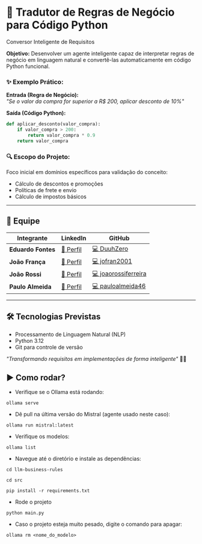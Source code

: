 # 🚀 Tradutor de Regras de Negócio para Código Python

Conversor Inteligente de Requisitos

**Objetivo:** Desenvolver um agente inteligente capaz de interpretar regras de negócio em linguagem natural e convertê-las automaticamente em código Python funcional.

### ✨ Exemplo Prático:

**Entrada (Regra de Negócio):**  
*"Se o valor da compra for superior a R$ 200, aplicar desconto de 10%"*

**Saída (Código Python):**
```python
def aplicar_desconto(valor_compra):
    if valor_compra > 200:
        return valor_compra * 0.9
    return valor_compra
```

### 🔍 Escopo do Projeto:
Foco inicial em domínios específicos para validação do conceito:
- Cálculo de descontos e promoções
- Políticas de frete e envio
- Cálculo de impostos básicos

---

## 👥 Equipe

| Integrante       | LinkedIn | GitHub |
|------------------|----------|--------|
| **Eduardo Fontes** | [🔗 Perfil](https://www.linkedin.com/in/eduardo-da-silva-fontes/) | [💻 DuuhZero](https://github.com/DuuhZero) |
| **João França**    | [🔗 Perfil](https://www.linkedin.com/in/joão-pedro-frança-alves-de-souza-8700a62b3/) | [💻 jofran2001](https://github.com/jofran2001) |
| **João Rossi**     | [🔗 Perfil](https://www.linkedin.com/in/eduardo-da-silva-fontes/) | [💻 joaorossiferreira](https://github.com/joaorossiferreira) |
| **Paulo Almeida**  | [🔗 Perfil](https://www.linkedin.com/in/paulo-almeida-3102452a7/) | [💻 pauloalmeida46](https://github.com/pauloalmeida46) |

---

## 🛠 Tecnologias Previstas
- Processamento de Linguagem Natural (NLP)
- Python 3.12
- Git para controle de versão

*"Transformando requisitos em implementações de forma inteligente"* 🤖💡

## ▶️ Como rodar?
- Verifique se o Ollama está rodando:
 ```shell
 ollama serve
 ``` 
 - Dê pull na última versão do Mistral (agente usado neste caso):
 ```shell
 ollama run mistral:latest
 ``` 
 - Verifique os modelos:
 ```shell
 ollama list
 ```
 - Navegue até o diretório e instale as dependências:
 ```shell
 cd llm-business-rules

 cd src

 pip install -r requirements.txt
```
- Rode o projeto
```shell
python main.py
``` 
 - Caso o projeto esteja muito pesado, digite o comando para apagar:
 ```shell
 ollama rm <nome_do_modelo>
 ``` 
